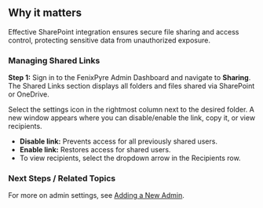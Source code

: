 
## Why it matters
Effective SharePoint integration ensures secure file sharing and access control, protecting sensitive data from unauthorized exposure.

### Managing Shared Links

**Step 1:** Sign in to the FenixPyre Admin Dashboard and navigate to **Sharing**. The Shared Links section displays all folders and files shared via SharePoint or OneDrive.

<!-- IMG: ./media/05-user-guide/sharepoint-links.png | Alt: Shared links overview in FenixPyre Admin Dashboard -->

Select the settings icon in the rightmost column next to the desired folder. A new window appears where you can disable/enable the link, copy it, or view recipients.

- **Disable link:** Prevents access for all previously shared users.
- **Enable link:** Restores access for shared users.
- To view recipients, select the dropdown arrow in the Recipients row.

<!-- IMG: ./media/05-user-guide/recipients-dropdown.png | Alt: Viewing recipients of a shared link -->

### Next Steps / Related Topics
For more on admin settings, see [Adding a New Admin](/05-user-guide/adding-new-admin). 
